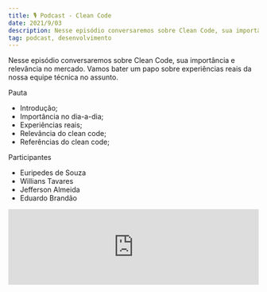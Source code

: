 ```yaml
---
title: 🎙️ Podcast - Clean Code
date: 2021/9/03
description: Nesse episódio conversaremos sobre Clean Code, sua importância e relevância no mercado. Vamos bater um papo sobre experiências reais da nossa equipe técnica no assunto.
tag: podcast, desenvolvimento
---
```


Nesse episódio conversaremos sobre Clean Code, sua importância e relevância no mercado. Vamos bater um papo sobre experiências reais da nossa equipe técnica no assunto.

Pauta

* Introdução; 
* Importância no dia-a-dia;
* Experiências reais;
* Relevância do clean code;
* Referências do clean code;

Participantes

- Euripedes de Souza 
- Willians Tavares 
- Jefferson Almeida 
- Eduardo Brandão 


<iframe className="podcast" src="https://open.spotify.com/embed/episode/180zifPzCFpdwBVSQxDCnu?utm_source=generator&theme=0" width="100%" height="152" frameBorder="0" allowfullscreen="" allow="autoplay; clipboard-write; encrypted-media; fullscreen; picture-in-picture" loading="lazy"></iframe>